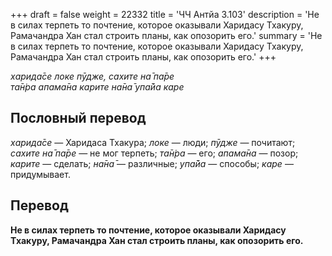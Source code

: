 +++
draft = false
weight = 22332
title = 'ЧЧ Антйа 3.103'
description = 'Не в силах терпеть то почтение, которое оказывали Харидасу Тхакуру, Рамачандра Хан стал строить планы, как опозорить его.'
summary = 'Не в силах терпеть то почтение, которое оказывали Харидасу Тхакуру, Рамачандра Хан стал строить планы, как опозорить его.'
+++

_харида̄се локе пӯдже, сахите на̄ па̄ре  
та̄н̇ра апама̄на карите на̄на̄ упа̄йа каре_

## Пословный перевод

_харида̄се_ — Харидаса Тхакура; _локе_ — люди; _пӯдже_ — почитают; _сахите_ _на̄_ _па̄ре_ — не мог терпеть; _та̄н̇ра_ — его; _апама̄на_ — позор; _карите_ — сделать; _на̄на̄_ — различные; _упа̄йа_ — способы; _каре_ — придумывает.

## Перевод

**Не в силах терпеть то почтение, которое оказывали Харидасу Тхакуру, Рамачандра Хан стал строить планы, как опозорить его.**
